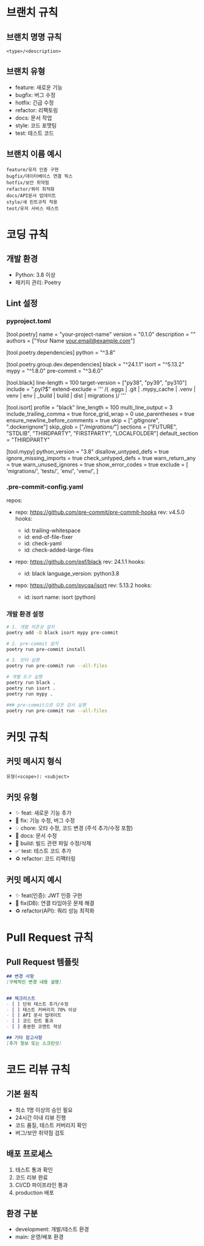 # 브랜치 규칙

## 브랜치 명명 규칙
`<type>/<description>`

## 브랜치 유형
- feature: 새로운 기능
- bugfix: 버그 수정
- hotfix: 긴급 수정
- refactor: 리팩토링
- docs: 문서 작업
- style: 코드 포맷팅
- test: 테스트 코드

## 브랜치 이름 예시
```text
feature/유저 인증 구현
bugfix/데이터베이스 연결 픽스
hotfix/보안 취약점
refactor/쿼리 최적화
docs/API문서 업데이트
style/새 린트규칙 적용
test/유저 서비스 테스트
```

# 코딩 규칙

## 개발 환경
- Python: 3.8 이상
- 패키지 관리: Poetry

## Lint 설정

### pyproject.toml
[tool.poetry]
name = "your-project-name"
version = "0.1.0"
description = ""
authors = ["Your Name <your.email@example.com>"]

[tool.poetry.dependencies]
python = "^3.8"

[tool.poetry.group.dev.dependencies]
black = "^24.1.1"
isort = "^5.13.2"
mypy = "^1.8.0"
pre-commit = "^3.6.0"

[tool.black]
line-length = 100
target-version = ["py38", "py39", "py310"]
include = "\.pyi?$"
extend-exclude = '''
/(
    \.eggs
  | \.git
  | \.mypy_cache
  | \.venv
  | venv
  | env
  | _build
  | build
  | dist
  | migrations
)/
'''

[tool.isort]
profile = "black"
line_length = 100
multi_line_output = 3
include_trailing_comma = true
force_grid_wrap = 0
use_parentheses = true
ensure_newline_before_comments = true
skip = [".gitignore", ".dockerignore"]
skip_glob = ["*/migrations/*"]
sections = ["FUTURE", "STDLIB", "THIRDPARTY", "FIRSTPARTY", "LOCALFOLDER"]
default_section = "THIRDPARTY"

[tool.mypy]
python_version = "3.8"
disallow_untyped_defs = true
ignore_missing_imports = true
check_untyped_defs = true
warn_return_any = true
warn_unused_ignores = true
show_error_codes = true
exclude = [
    'migrations/',
    'tests/',
    'env/',
    'venv/',
]

### .pre-commit-config.yaml
repos:
  - repo: https://github.com/pre-commit/pre-commit-hooks
    rev: v4.5.0
    hooks:
      - id: trailing-whitespace
      - id: end-of-file-fixer
      - id: check-yaml
      - id: check-added-large-files

  - repo: https://github.com/psf/black
    rev: 24.1.1
    hooks:
      - id: black
        language_version: python3.8

  - repo: https://github.com/pycqa/isort
    rev: 5.13.2
    hooks:
      - id: isort
        name: isort (python)

### 개발 환경 설정

```bash
# 1. 개발 의존성 설치
poetry add -D black isort mypy pre-commit

# 2. pre-commit 설치
poetry run pre-commit install

# 3. 린터 실행
poetry run pre-commit run --all-files

# 개별 도구 실행
poetry run black .
poetry run isort .
poetry run mypy .

### pre-commit으로 모든 검사 실행
poetry run pre-commit run --all-files
```

# 커밋 규칙

## 커밋 메시지 형식
`유형(<scope>): <subject>`

## 커밋 유형
- ✨ feat: 새로운 기능 추가
- 🐛 fix: 기능 수정, 버그 수정
- 💡 chore: 오타 수정, 코드 변경 (주석 추가/수정 포함)
- 📝 docs: 문서 수정
- 🚚 build: 빌드 관련 파일 수정/삭제
- ✅ test: 테스트 코드 추가
- ♻️ refactor: 코드 리팩터링

## 커밋 메시지 예시
- ✨ feat(인증): JWT 인증 구현
- 🐛 fix(DB): 연결 타임아웃 문제 해결
- ♻️ refactor(API): 쿼리 성능 최적화

# Pull Request 규칙

## Pull Request 템플릿
```markdown
## 변경 사항
[구체적인 변경 내용 설명]


## 체크리스트
- [ ] 단위 테스트 추가/수정
- [ ] 테스트 커버리지 70% 이상
- [ ] API 문서 업데이트
- [ ] 코드 린트 통과
- [ ] 충분한 코멘트 작성

## 기타 참고사항
[추가 정보 또는 스크린샷]
```

# 코드 리뷰 규칙

## 기본 원칙
- 최소 1명 이상의 승인 필요
- 24시간 이내 리뷰 진행
- 코드 품질, 테스트 커버리지 확인
- 버그/보안 취약점 검토

## 배포 프로세스
1. 테스트 통과 확인
2. 코드 리뷰 완료
3. CI/CD 파이프라인 통과
4. production 배포

## 환경 구분
- development: 개발/테스트 환경
- main: 운영/배포 환경

